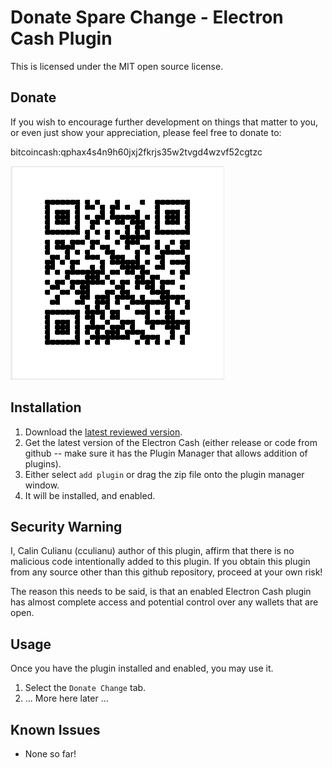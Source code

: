 # Donate Spare Change - Electron Cash Plugin #

This is licensed under the MIT open source license.

## Donate ##

If you wish to encourage further development on things that matter to you, or even just show your appreciation, please feel free to donate to:

  bitcoincash:qphax4s4n9h60jxj2fkrjs35w2tvgd4wzvf52cgtzc
  
![Screenshot](https://github.com/cculianu/DonateSpareChange/raw/master/donate.png)

## Installation ##

1. Download the [latest reviewed version](https://github.com/cculianu/DonateSpareChange/releases/download/v1.0/donate_spare_change.zip).
2. Get the latest version of the Electron Cash (either release or code from github -- make sure it has the Plugin Manager that allows addition of plugins).
3. Either select `add plugin` or drag the zip file onto the plugin manager window.
4. It will be installed, and enabled.

## Security Warning ##

I, Calin Culianu (cculianu) author of this plugin, affirm that there is no malicious code intentionally added to this plugin.  If you obtain this plugin from any source other than this github repository, proceed at your own risk!

The reason this needs to be said, is that an enabled Electron Cash plugin has almost complete access and potential control over any wallets that are open.

## Usage ##

Once you have the plugin installed and enabled, you may use it.

1. Select the `Donate Change` tab.
2. ... More here later ...

## Known Issues ##

* None so far!